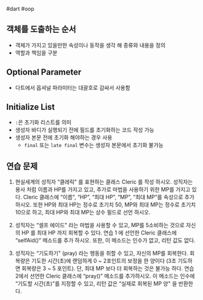 #dart #oop

## 객체를 도출하는 순서
- 객체가 가지고 있을만한 속성이나 동작을 생각 해 종류와 내용을 정의
- 역할과 책임을 구분

## Optional Parameter
- 다트에서 옵셔널 파라미터는 대괄호로 감싸서 사용함

## Initialize List
- `:`은 초기화 리스트를 의미
- 생성자 바디가 실행되기 전에 필드를 초기화하는 코드 작성 가능
- 생성자 본문 전에 초기화 해야하는 경우 사용
	- `final` 또는 `late final` 변수는 생성자 본문에서 초기화 불가능

## 연습 문제 
1. 현실세계의 성직자 “클레릭" 를 표현하는 클래스 Cleric 를 작성 하시오. 성직자는 용사 처럼 이름과 HP를 가지고 있고, 추가로 마법을 사용하기 위한 MP를 가지고 있다. Cleric 클래스에 “이름", “HP”, “최대 HP”, “MP”, “최대 MP”를 속성으로 추가 하시오. 또한 HP와 최대 HP는 정수로 초기치 50, MP와 최대 MP는 정수로 초기치 10으로 하고, 최대 HP와 최대 MP는 상수 필드로 선언 하시오.

2. 성직자는 “셀프 에이드" 라는 마법을 사용할 수 있고, MP를 5소비하는 것으로 자신의 HP 를 최대 HP 까지 회복할 수 있다. 연습 1 에 선언한 Cleric 클래스에 “selfAid()” 메소드를 추가 하시오. 또한, 이 메소드는 인수가 없고, 리턴 값도 없다.

3. 성직자는 “기도하기" (pray) 라는 행동을 취할 수 있고, 자신의 MP를 회복한다. 회복량은 기도한 시간(초)에 랜덤하게 0 ~ 2포인트의 보정을 한 양이다 (3초 기도하면 회복량은 3 ~ 5 포인트). 단, 최대 MP 보다 더 회복하는 것은 불가능 하다. 연습 2에서 선언한 Cleric 클래스에 “pray()” 메소드를 추가하시오. 이 메소드는 인수에 “기도할 시간(초)"를 지정할 수 있고, 리턴 값은 “실제로 회복된 MP 양" 을 반환한다.